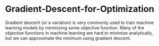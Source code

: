 # Gradient-Descent-for-Optimization
Gradient descent (or a variation) is very commonly used to train machine learning models by minimizing some objective function. Many of the objective functions in machine learning are hard to minimize analytically, but we can approximate the minimum using gradient descent.
